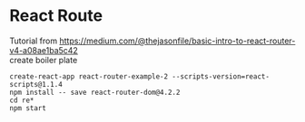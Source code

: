 # React Route
Tutorial from https://medium.com/@thejasonfile/basic-intro-to-react-router-v4-a08ae1ba5c42<br>
create boiler plate
```
create-react-app react-router-example-2 --scripts-version=react-scripts@1.1.4
npm install -- save react-router-dom@4.2.2
cd re*
npm start
```
